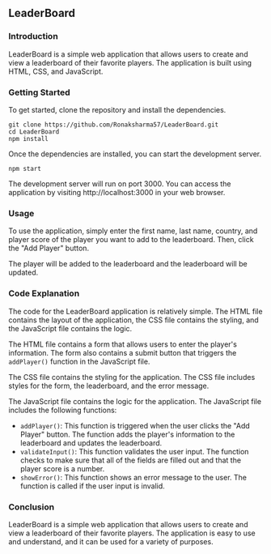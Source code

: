 
 ## LeaderBoard

### Introduction

LeaderBoard is a simple web application that allows users to create and view a leaderboard of their favorite players. The application is built using HTML, CSS, and JavaScript.

### Getting Started

To get started, clone the repository and install the dependencies.

```
git clone https://github.com/Ronaksharma57/LeaderBoard.git
cd LeaderBoard
npm install
```

Once the dependencies are installed, you can start the development server.

```
npm start
```

The development server will run on port 3000. You can access the application by visiting http://localhost:3000 in your web browser.

### Usage

To use the application, simply enter the first name, last name, country, and player score of the player you want to add to the leaderboard. Then, click the "Add Player" button.

The player will be added to the leaderboard and the leaderboard will be updated.

### Code Explanation

The code for the LeaderBoard application is relatively simple. The HTML file contains the layout of the application, the CSS file contains the styling, and the JavaScript file contains the logic.

The HTML file contains a form that allows users to enter the player's information. The form also contains a submit button that triggers the `addPlayer()` function in the JavaScript file.

The CSS file contains the styling for the application. The CSS file includes styles for the form, the leaderboard, and the error message.

The JavaScript file contains the logic for the application. The JavaScript file includes the following functions:

* `addPlayer()`: This function is triggered when the user clicks the "Add Player" button. The function adds the player's information to the leaderboard and updates the leaderboard.
* `validateInput()`: This function validates the user input. The function checks to make sure that all of the fields are filled out and that the player score is a number.
* `showError()`: This function shows an error message to the user. The function is called if the user input is invalid.

### Conclusion

LeaderBoard is a simple web application that allows users to create and view a leaderboard of their favorite players. The application is easy to use and understand, and it can be used for a variety of purposes.
